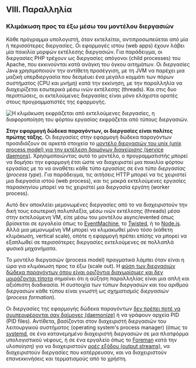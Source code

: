 ## VIII. Παραλληλία

### Κλιμάκωση προς τα έξω μέσω του μοντέλου διεργασιών

Κάθε πρόγραμμα υπολογιστή, όταν εκτελείται, αντιπροσωπεύεται από μία ή περισσότερες διεργασίες. Οι εφαρμογές ιστου (web apps) έχουν λάβει μία ποικιλία μορφών εκτέλεσης διεργασιών. Για παράδειγμα, οι διεργασίες PHP τρέχουν ως διεργασίες απόγονοι (child processes) του Apache, που εκκινούνται κατά ανάγκη του όγκου αιτημάτων. Οι διεργασίες Java χρησιμοποιούν την αντίθετη προσέγγιση, με τη JVM να παρέχει μια μαζική υπερδιεργασία που δεσμέυει ένα μεγάλο κομμάτι των πόρων συστήματος (CPU και μνήμη) κατά την εκκίνηση, με την παραλληλία να διαχειρίζεται εσωτερικά μέσω ινών εκτέλεσης (threads). Και στις δυο περιπτώσεις, οι εκτελούμενες διεργασίες είναι μόνο ελάχιστα ορατές στους προγραμματιστές της εφαρμογής.

![Η κλιμάκωση εκφράζεται από εκτελούμενες διεργασίες, η διαφοροποίηση του φόρτου εργασίας εκφράζεται από τύπους διεργασιών.](/images/process-types.png)

**Στην εφαρμογή δώδεκα παραγόντων, οι διεργασίες είναι πολίτες πρώτης τάξης.** Οι διεργασίες στην εφαρμογή δώδεκα παραγόντων προσιδιάζουν σε αρκετά στοιχεία το [μοντέλο διεργασιών του unix (unix process model) για την εκτέλεση δαιμόνων διαχείρισης (service daemons)](https://adam.herokuapp.com/past/2011/5/9/applying_the_unix_process_model_to_web_apps/). Χρησιμοποιώντας αυτό το μοντέλο, ο προγραμματιστής μπορεί να δομήσει την εφαρμογή έτσι ώστε να διαχειριστεί μια ποικιλία φόρτου εργασίας με το να αναθέτει κάθε τύπο εργασίας σε ένα _τύπο διεργασίας_ (_process type_). Για παράδειγμα, τις αιτήσεις HTTP μπορεί να τις χειριστεί μια διεργασία ιστού (web process), και τις μακρά εκτελούμενες εργασίες παρασκηνίου μπορεί να τις χειριστεί μια διεργασία εργάτη (worker process).

Αυτό δεν αποκλείει μεμονωμένες διεργασίες από το να διαχειριστούν την δική τους εσωτερική πολυπλεξία, μέσω ινών εκτέλεσης (threads) μέσα στην εκτελούμενη VM, είτε μέσω του μοντέλου async/evented όπως βρίσκεται σε εργαλεία όπως το [EventMachine](https://github.com/eventmachine/eventmachine), το [Twisted](http://twistedmatrix.com/trac/), ή το [Node.js](http://nodejs.org/). Αλλά μια μεμονωμένη VM μπορεί να κλιμακωθεί μόνο τόσο (κάθετη κλιμάκωση, vertical scale), οπότε η εφαρμογή πρέπει επίσης να μπορεί να εξαπλωθεί σε περισσότερες διεργασίες εκτελούμενες σε πολλαπλά φυσικά μηχανήματα.

Το μοντέλο διεργασιών (process model) πραγματικά λάμπει όταν είναι η ώρα για κλιμάκωση προς τα έξω (scale out). Η [φύση των διεργασιών δώδεκα παραγόντων όπου είναι οριζόντια διαχωρίσιμες και δεν μοιράζονται τίποτα](./processes) σημαίνει ότι η αύξηση παραλληλίας είναι μια απλή και αξιόπιστη διαδικασία. Η συστοιχία των τύπων διεργασιών και του αριθμού διεργασιών κάθε τύπου είναι γνωστή ως _σχηματισμός διεργασιών_ (_process formation_).

Οι διεργασίες της εφαρμογής δώδεκα παραγόντων [δεν πρέπει ποτέ να συμπεριφέρονται σαν δαίμονες (daemonize)](https://dustin.sallings.org/2010/02/28/running-processes.html) ή να γράφουν αρχεία PID (PID files). Αντίθετα, βασίζονται στον διαχειριστή διεργασιών του λειτουργικού συστήματος (operating system's process manager) (όπως το [systemd](https://www.freedesktop.org/wiki/Software/systemd/), σε ένα κατανεμημένο διαχειριστή διεργασιών σε μια πλατφόρμα υπολογιστικού νέφους, ή σε ένα εργαλείο όπως το [Foreman](http://blog.daviddollar.org/2011/05/06/introducing-foreman.html) κατά την υλοποίηση) για να διαχειριστούν [ροές εξόδου (output streams)](./logs), να διαχειριστούν διεργασίες που κατέρρευσαν, και να διαχειριστούν επανεκκινήσεις και τερματισμούς από το χρήστη.
